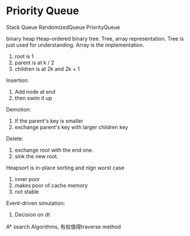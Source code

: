 # Priority Queue
Stack
Queue
RandomizedQueue
PriorityQueue

binary heap
Heap-ordered binary tree.
Tree, array representation.
Tree is just used for understanding. Array is the implementation.
1. root is 1
2. parent is at k / 2
3. children is at 2k and 2k + 1

Insertion:
1. Add node at end
2. then swim it up

Demotion:
1. If the parent's key is smaller
2. exchange parent's key with larger children key

Delete:
1. exchange root with the end one.
2. sink the new root.

Heapsort is in-place sorting and nlgn worst case
1. inner poor
2. makes poor of cache memory
3. not stable

Event-driven simulation:
1. Decision on dt

A* search Algorithms, 有权值得traverse method
